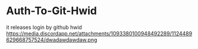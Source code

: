 # Auth-To-Git-Hwid
it releases login by github hwid
https://media.discordapp.net/attachments/1093380100948492289/1124489629668757524/dwadawdawdaw.png
